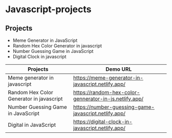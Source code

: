 # Javascript-projects


## Projects

- Meme Generator in JavaScript
- Random Hex Color Generator in javascript
- Number Guessing Game in JavaScript
- Digital Clock in javascript




| Projects | Demo URL |
| ------ | ------ |
| Meme generator in javascript | https://meme-generator-in-javascript.netlify.app/ |
| Random Hex Color Generator in javascript | https://random-hex-color-gennerator-in-js.netlify.app/ |
| Number Guessing Game in JavaScript | https://number-guessing-game-javascript.netlify.app/ |
| Digital in JavaScript | https://digital-clock-in-javascript.netlify.app/ |


